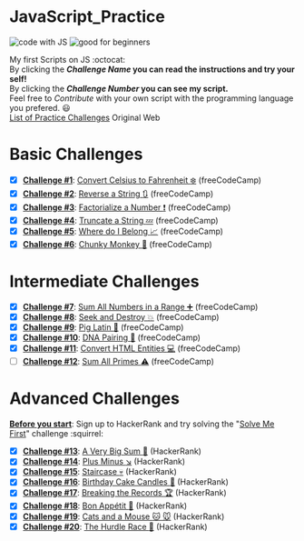 # JavaScript_Practice
<img src="https://img.shields.io/badge/code%20with-JavaScript-yellow.svg?style=flat" alt="code with JS"> <img src="https://img.shields.io/badge/good%20for-beginners-brightgreen.svg?style=flat" alt="good for beginners">

My first Scripts on JS :octocat:<br/>
By clicking the **_Challenge Name_ you can read the instructions and try your self!**<br/>
By clicking the **_Challenge Number_ you can see my script.**<br/>
Feel free to _Contribute_ with your own script with the programming language you prefered. :smiley:<br/>
[List of Practice Challenges](https://www.notion.so/e969006c2dff40069eb240538f858912) Original Web<br/>

# Basic Challenges

- [x] **[Challenge #1](Basic/celcius.js)**: [Convert Celsius to Fahrenheit :snowflake:](https://learn.freecodecamp.org/javascript-algorithms-and-data-structures/basic-algorithm-scripting/convert-celsius-to-fahrenheit/) (freeCodeCamp)
- [x] **[Challenge #2](Basic/revStr.js)**: [Reverse a String :arrows_clockwise:](https://learn.freecodecamp.org/javascript-algorithms-and-data-structures/basic-algorithm-scripting/reverse-a-string/) (freeCodeCamp)
- [x] **[Challenge #3](Basic/facto.js)**: [Factorialize a Number :heavy_exclamation_mark:](https://learn.freecodecamp.org/javascript-algorithms-and-data-structures/basic-algorithm-scripting/factorialize-a-number/) (freeCodeCamp)
- [x] **[Challenge #4](Basic/truncate.js)**: [Truncate a String :zzz:](https://learn.freecodecamp.org/javascript-algorithms-and-data-structures/basic-algorithm-scripting/truncate-a-string/) (freeCodeCamp)
- [x] **[Challenge #5](Basic/belong.js)**: [Where do I Belong :chart_with_upwards_trend:](https://learn.freecodecamp.org/javascript-algorithms-and-data-structures/basic-algorithm-scripting/where-do-i-belong/) (freeCodeCamp)
- [x] **[Challenge #6](Basic/monkey.js)**: [Chunky Monkey :hear_no_evil:](https://learn.freecodecamp.org/javascript-algorithms-and-data-structures/basic-algorithm-scripting/chunky-monkey/) (freeCodeCamp)

# Intermediate Challenges

- [x] **[Challenge #7](Intermediate/range.js)**: [Sum All Numbers in a Range :heavy_plus_sign:](https://learn.freecodecamp.org/javascript-algorithms-and-data-structures/intermediate-algorithm-scripting/sum-all-numbers-in-a-range/) (freeCodeCamp)
- [x] **[Challenge #8](Intermediate/seek.js)**: [Seek and Destroy :collision:](https://learn.freecodecamp.org/javascript-algorithms-and-data-structures/intermediate-algorithm-scripting/seek-and-destroy/) (freeCodeCamp)
- [x] **[Challenge #9](Intermediate/pig.js)**: [Pig Latin :pig:](https://learn.freecodecamp.org/javascript-algorithms-and-data-structures/intermediate-algorithm-scripting/pig-latin/) (freeCodeCamp)
- [x] **[Challenge #10](Intermediate/dna.js)**: [DNA Pairing :syringe:](https://learn.freecodecamp.org/javascript-algorithms-and-data-structures/intermediate-algorithm-scripting/dna-pairing/) (freeCodeCamp) 
- [x] **[Challenge #11](Intermediate/html.js)**: [Convert HTML Entities :computer:](https://learn.freecodecamp.org/javascript-algorithms-and-data-structures/intermediate-algorithm-scripting/convert-html-entities/) (freeCodeCamp)
- [ ] **[Challenge #12]()**: [Sum All Primes :warning:](https://learn.freecodecamp.org/javascript-algorithms-and-data-structures/intermediate-algorithm-scripting/sum-all-primes/) (freeCodeCamp)

# Advanced Challenges

**[Before you start](Advance/first.js)**: Sign up to HackerRank and try solving the "[Solve Me First](https://www.hackerrank.com/challenges/solve-me-first/problem)" challenge :squirrel:

- [x] **[Challenge #13](Advance/bigsum.js)**: [A Very Big Sum :raised_hands:](https://www.hackerrank.com/challenges/a-very-big-sum/problem) (HackerRank)
- [x] **[Challenge #14](Advance/minus.js)**: [Plus Minus :arrow_lower_right:](https://www.hackerrank.com/challenges/plus-minus/problem) (HackerRank)
- [x] **[Challenge #15](Advance/stair.js)**: [Staircase :skull:](https://www.hackerrank.com/challenges/staircase/problem) (HackerRank)
- [x] **[Challenge #16](Advance/cake.js)**: [Birthday Cake Candles :birthday:](https://www.hackerrank.com/challenges/birthday-cake-candles/problem) (HackerRank)
- [x] **[Challenge #17](Advance/records.js)**: [Breaking the Records :trophy:](https://www.hackerrank.com/challenges/breaking-best-and-worst-records/problem) (HackerRank)
- [x] **[Challenge #18](Advance/bonappetit.js)**: [Bon Appétit :shaved_ice:](https://www.hackerrank.com/challenges/bon-appetit/problem) (HackerRank)
- [x] **[Challenge #19](Advance/catmouse.js)**: [Cats and a Mouse :cat: :mouse:](https://www.hackerrank.com/challenges/cats-and-a-mouse/problem) (HackerRank)
- [x] **[Challenge #20](Advance/race.js)**: [The Hurdle Race :checkered_flag:](https://www.hackerrank.com/challenges/the-hurdle-race/problem) (HackerRank)
